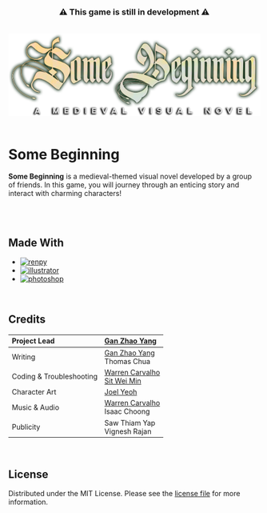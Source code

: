 <!-- 
Template: https://github.com/othneildrew/Best-README-Template 
Shields: https://shields.io/
Icons: https://simpleicons.org/
-->

<div align="center">
  <h3>
    ⚠️ This game is still in development ⚠️
  </h3>
  </br>
  <img src="game/images/logo.png" width="812">
</div>

</br>


# Some Beginning

**Some Beginning** is a medieval-themed visual novel developed by a group of friends. In this game, you will journey through an enticing story and interact with charming characters!

</br></br>



<!-- MADE WITH -->
## Made With

- [![renpy][renpy]][renpy-url]
- [![illustrator][illustrator]][illustrator-url]
- [![photoshop][photoshop]][photoshop-url]

</br>



<!-- CREDITS -->
## Credits

| Project Lead              | [Gan Zhao Yang](https://www.linkedin.com/in/gan-zhao-yang-50a56b212/) |
|:--------------------------|:--------------|
| Writing                   | [Gan Zhao Yang](https://www.linkedin.com/in/gan-zhao-yang-50a56b212/) </br> Thomas Chua |
| Coding & Troubleshooting  | [Warren Carvalho](https://www.linkedin.com/in/warren-carvalho-b0a2a0253/) </br> [Sit Wei Min](https://github.com/2gblue/) |
| Character Art             | [Joel Yeoh](https://www.behance.net/2ndteam/) |
| Music & Audio             | [Warren Carvalho](https://www.linkedin.com/in/warren-carvalho-b0a2a0253/) </br> Isaac Choong |
| Publicity                 | Saw Thiam Yap </br> Vignesh Rajan |

</br>



<!-- LICENSE -->
## License

Distributed under the MIT License. Please see the [license file](https://github.com/Freezanator/SomeBeginning/blob/main/LICENSE) for more information.



<!-- MARKDOWN LINKS & IMAGES -->
<!-- https://www.markdownguide.org/basic-syntax/#reference-style-links -->
[contributors-shield]: https://img.shields.io/github/contributors/github_username/repo_name.svg?style=for-the-badge
[contributors-url]: https://github.com/Freezanator/SomeBeginning/graphs/contributors
[stars-shield]: https://img.shields.io/github/stars/github_username/repo_name.svg?style=for-the-badge
[stars-url]: https://github.com/Freezanator/SomeBeginning/stargazers
[license-shield]: https://img.shields.io/github/license/github_username/repo_name.svg?style=for-the-badge
[license-url]: https://github.com/Freezanator/SomeBeginning/blob/main/LICENSE.txt
[renpy]: https://img.shields.io/badge/Ren'py-FF7F7F?style=for-the-badge&logo=renpy&logoColor=white
[renpy-url]: https://www.renpy.org/
[illustrator]: https://img.shields.io/badge/Illustrator-FF9A00?style=for-the-badge&logo=adobeillustrator&logoColor=white
[illustrator-url]: https://www.adobe.com/products/illustrator.html
[photoshop]: https://img.shields.io/badge/Photoshop-31A8FF?style=for-the-badge&logo=adobephotoshop&logoColor=white
[photoshop-url]: https://www.adobe.com/products/photoshop.html
